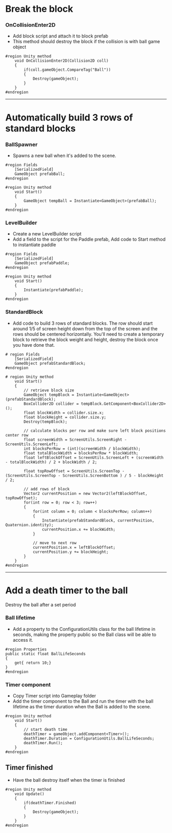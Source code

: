 # Break the block
### OnCollisionEnter2D 
- Add block script and attach it to block prefab
- This method should destroy the block if the collision is with ball game object
```
#region Unity method
    void OnCollisionEnter2D(Collision2D coll)
    {
        if(coll.gameObject.CompareTag("Ball"))
        {
            Destroy(gameObject);
        }
    }
#endregion
```
---
# Automatically build 3 rows of standard blocks
### BallSpawner 
- Spawns a new ball when it's added to the scene.
```
#region Fields
    [SerializedField]
    GameObject prefabBall;
#endregion

#region Unity method
    void Start()
    {
        GameObject tempBall = Instantiate<GameObject>(prefabBall);
    }
#endregion
```

### LevelBuilder
- Create a new LevelBuilder script
- Add a field to the script for the Paddle prefab, Add code to Start method to instantiate paddle
```
#region Fields
    [SerializedField]
    GameObject prefabPaddle;
#endregion 

#region Unity method
    void Start()
    {
        Instantiate(prefabPaddle);
    }
#endregion
```

### StandardBlock
- Add code to build 3 rows of standard blocks. The row should start around 1/5 of screen height down from the top of the screen and the rows should be centered horizontally. You'll need to create a temporary block to retrieve the block weight and height, destroy the block once you have done that.
```
# region Fields
    [SerializedField]
    GameObject prefabStandardBlock;
#endregion

# region Unity method
    void Start()
    {
        // retrieve block size 
        GameObject tempBlock = Instantiate<GameObject>(prefabStandardBlock);
        BoxCollider2D collider = tempBlock.GetComponent<BoxCollider2D>();
        float blockWidth = collider.size.x;
        float blockHeight = collider.size.y;
        Destroy(tempBlock);

        // calculate blocks per row and make sure left block positions center row 
        float screenWidth = ScreenUtils.ScreenRight - ScreenUtils.ScreenLeft;
        int blocksPerRow = (int)(screenWidth / blockWidth);
        float totalBlockWidth = blocksPerRow * blockWidth;
        float leftBlockOffset = ScreenUtils.ScreenLeft + (screenWidth - totalBlockWidth) / 2 + blockWidth / 2;

        float topRowOffset = ScreenUtils.ScreenTop - (ScreenUtils.ScreenTop - ScreenUtils.ScreenBottom ) / 5 - blockHeight / 2;

        // add rows of block 
        Vector2 currentPosition = new Vector2(leftBlockOffset, topRowOffset);
        for(int row = 0; row < 3; row++)
        {
            for(int column = 0; column < blocksPerRow; column++)
            {
                Instantiate(prefabStandardBlock, currentPosition, Quaternion.identity);
                currentPosition.x += blockWidth;
            }

            // move to next row 
            currentPosition.x = leftBlockOffset;
            currentPosition.y += blockHeight;
        }
    }
#endregion
```
---
# Add a death timer to the ball 
Destroy the ball after a set period

### Ball lifetime
- Add a property to the ConfigurationUtils class for the ball lifetime in seconds, making the property public so the Ball class will be able to access it.
```
#region Properties
public static float BallLifeSeconds
{
    get{ return 10;}
}
#endregion
```

### Timer component
- Copy Timer script into Gameplay folder
- Add the timer component to the Ball and run the timer with the ball lifetime as the timer duration when the Ball is added to the scene.
```
#region Unity method
    void Start()
    {
        // start death time 
        deathTimer = gameObject.addComponent<Timer>();
        deathTimer.Duration = ConfigurationUtils.BallLifeSeconds;
        deathTimer.Run();
    }
#endregion 
```

## Timer finished
- Have the ball destroy itself when the timer is finished 
```
#region Unity method 
    void Update()
    {
        if(deathTimer.Finished)
        {
            Destroy(gameObject);
        }
    }
#endregion
```

